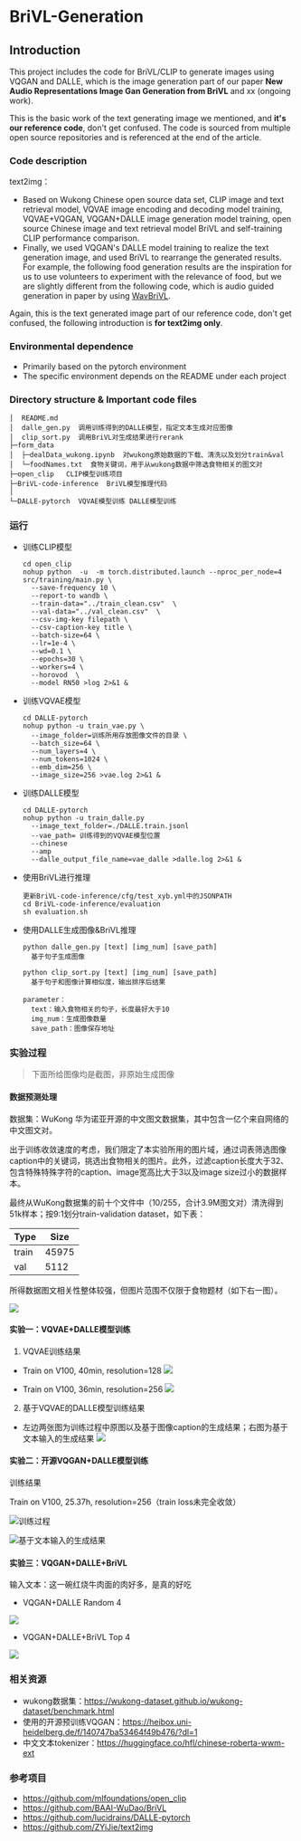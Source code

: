 # BriVL-Generation

## Introduction

This project includes the code for BriVL/CLIP to generate images using VQGAN and DALLE, which is the image generation part of our paper **New Audio Representations Image Gan Generation from BriVL** and xx (ongoing work).

This is the basic work of the text generating image we mentioned, and **it's our reference code**, don't get confused. The code is sourced from multiple open source repositories and is referenced at the end of the article.

### Code description

text2img：

- Based on Wukong Chinese open source data set, CLIP image and text retrieval model, VQVAE image encoding and decoding model training, VQVAE+VQGAN, VQGAN+DALLE image generation model training, open source Chinese image and text retrieval model BriVL and self-training CLIP performance comparison.
- Finally, we used VQGAN's DALLE model training to realize the text generation image, and used BriVL to rearrange the generated results. For example, the following food generation results are the inspiration for us to use volunteers to experiment with the relevance of food, but we are slightly different from the following code, which is audio guided generation in paper by using [WavBriVL](https://github.com/FangSen9000/WavBriVL).

Again, this is the text generated image part of our reference code, don't get confused, the following introduction is **for text2img only**.

### Environmental dependence

- Primarily based on the pytorch environment
- The specific environment depends on the README under each project

### Directory structure & Important code files

```
│  README.md
│  dalle_gen.py  调用训练得到的DALLE模型，指定文本生成对应图像
│  clip_sort.py  调用BriVL对生成结果进行rerank
├─form_data
│  ├─dealData_wukong.ipynb  对wukong原始数据的下载、清洗以及划分train&val
│  └─foodNames.txt  食物关键词，用于从wukong数据中筛选食物相关的图文对
├─open_clip   CLIP模型训练项目
├─BriVL-code-inference  BriVL模型推理代码
│  
└─DALLE-pytorch  VQVAE模型训练 DALLE模型训练

```

### 运行

- 训练CLIP模型

  ```
  cd open_clip
  nohup python  -u  -m torch.distributed.launch --nproc_per_node=4  src/training/main.py \
    --save-frequency 10 \
    --report-to wandb \
    --train-data="../train_clean.csv"  \  
    --val-data="../val_clean.csv"  \
    --csv-img-key filepath \
    --csv-caption-key title \
    --batch-size=64 \
    --lr=1e-4 \
    --wd=0.1 \
    --epochs=30 \
    --workers=4 \
    --horovod  \
    --model RN50 >log 2>&1 &
  ```

- 训练VQVAE模型
  
  ```
  cd DALLE-pytorch
  nohup python -u train_vae.py \
    --image_folder=训练所用存放图像文件的目录 \
    --batch_size=64 \
    --num_layers=4 \
    --num_tokens=1024 \
    --emb_dim=256 \
    --image_size=256 >vae.log 2>&1 &
  ```

- 训练DALLE模型

  ```
  cd DALLE-pytorch
  nohup python -u train_dalle.py
    --image_text_folder=./DALLE.train.jsonl
    --vae_path= 训练得到的VQVAE模型位置 
    --chinese 
    --amp 
    --dalle_output_file_name=vae_dalle >dalle.log 2>&1 &
  ```

- 使用BriVL进行推理

  ```
  更新BriVL-code-inference/cfg/test_xyb.yml中的JSONPATH
  cd BriVL-code-inference/evaluation
  sh evaluation.sh
  ```

- 使用DALLE生成图像&BriVL推理

  ```
  python dalle_gen.py [text] [img_num] [save_path]
    基于句子生成图像

  python clip_sort.py [text] [img_num] [save_path]
    基于句子和图像计算相似度，输出排序后结果
  
  parameter：
    text：输入食物相关的句子，长度最好大于10
    img_num：生成图像数量
    save_path：图像保存地址
  ```

### 实验过程

> 下面所给图像均是截图，非原始生成图像

#### **数据预测处理**

数据集：WuKong 华为诺亚开源的中文图文数据集，其中包含一亿个来自网络的中文图文对。

出于训练收敛速度的考虑，我们限定了本实验所用的图片域，通过词表筛选图像caption中的关键词，挑选出食物相关的图片。此外，过滤caption长度大于32、包含特殊特殊字符的caption、image宽高比大于3以及image size过小的数据样本。

最终从WuKong数据集的前十个文件中（10/255，合计3.9M图文对）清洗得到51k样本；按9:1划分train-validation dataset，如下表：

| Type  | Size  |
| ----- | ----- |
| train | 45975 |
| val   | 5112  |

所得数据图文相关性整体较强，但图片范围不仅限于食物题材（如下右一图）。

![](img/1.png)

#### **实验一：VQVAE+DALLE模型训练**

1. VQVAE训练结果

- Train on V100, 40min, resolution=128
![](img/2.png)

- Train on V100, 36min, resolution=256
![](img/3.png)

2. 基于VQVAE的DALLE模型训练结果
- 左边两张图为训练过程中原图以及基于图像caption的生成结果；右图为基于文本输入的生成结果
![](img/4.png)



#### **实验二：开源VQGAN+DALLE模型训练**

训练结果

Train on V100, 25.37h, resolution=256（train loss未完全收敛）

![训练过程](img/5.png)

![基于文本输入的生成结果](img/6.png)

#### **实验三：VQGAN+DALLE+BriVL**

输入文本：这一碗红烧牛肉面的肉好多，是真的好吃

- VQGAN+DALLE  Random 4

![](img/7.png)

- VQGAN+DALLE+BriVL  Top 4

![](img/8.png)


### 相关资源

- wukong数据集：https://wukong-dataset.github.io/wukong-dataset/benchmark.html
- 使用的开源预训练VQGAN：https://heibox.uni-heidelberg.de/f/140747ba53464f49b476/?dl=1
- 中文文本tokenizer：https://huggingface.co/hfl/chinese-roberta-wwm-ext

### 参考项目

- https://github.com/mlfoundations/open_clip
- https://github.com/BAAI-WuDao/BriVL
- https://github.com/lucidrains/DALLE-pytorch
- https://github.com/ZYiJie/text2img
